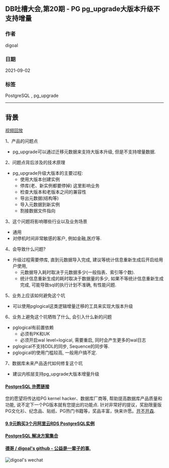 ## DB吐槽大会,第20期 - PG pg_upgrade大版本升级不支持增量  
  
### 作者  
digoal  
  
### 日期  
2021-09-02  
  
### 标签  
PostgreSQL , pg_upgrade  
  
----  
  
## 背景  
[视频回放]()  
  
1、产品的问题点  
- pg_upgrade可以通过迁移元数据来支持大版本升级, 但是不支持增量数据.   
  
2、问题点背后涉及的技术原理  
- pg_upgrade升级大版本的主要过程:  
    - 使用大版本创建实例  
    - 停库(老、新实例都要停掉) 这里影响业务  
    - 检查大版本和老版本之间的兼容性  
    - 导出元数据(结构等)  
    - 导入元数据到新实例  
    - 割接数据文件指向  
  
3、这个问题将影响哪些行业以及业务场景  
- 通用  
- 对停机时间非常敏感的客户, 例如金融,医疗等.   
  
4、会导致什么问题?  
- 升级过程需要停库, 直到元数据导入完成, 建议等统计信息重新生成后开启给用户使用,   
    - 元数据导入耗时取决于元数据多少(一般指表、索引等个数).   
    - 统计信息重新生成的耗时取决于数据量的多少, 如果不等统计信息重新生成完成, 可能导致sql的执行计划不准确, 有性能问题.    
  
5、业务上应该如何避免这个坑  
- 可以使用pglogical这类逻辑增量迁移的工具来实现大版本升级  
  
6、业务上避免这个坑牺牲了什么, 会引入什么新的问题  
- pglogical有前置依赖  
    - 必须有PK和UK  
    - 必须开启wal level=logical, 需要重启, 同时会产生更多的wal日志  
- pglogical不支持DDL的同步, Sequence的同步等.   
- pglogical的使用门槛较高, 一般用户搞不定.   
  
7、数据库未来产品迭代如何修复这个坑  
- 建议内核层支持pg_upgrade大版本增量升级  
  
     
  
#### [PostgreSQL 许愿链接](https://github.com/digoal/blog/issues/76 "269ac3d1c492e938c0191101c7238216")
您的愿望将传达给PG kernel hacker、数据库厂商等, 帮助提高数据库产品质量和功能, 说不定下一个PG版本就有您提出的功能点. 针对非常好的提议，奖励限量版PG文化衫、纪念品、贴纸、PG热门书籍等，奖品丰富，快来许愿。[开不开森](https://github.com/digoal/blog/issues/76 "269ac3d1c492e938c0191101c7238216").  
  
  
#### [9.9元购买3个月阿里云RDS PostgreSQL实例](https://www.aliyun.com/database/postgresqlactivity "57258f76c37864c6e6d23383d05714ea")
  
  
#### [PostgreSQL 解决方案集合](https://yq.aliyun.com/topic/118 "40cff096e9ed7122c512b35d8561d9c8")
  
  
#### [德哥 / digoal's github - 公益是一辈子的事.](https://github.com/digoal/blog/blob/master/README.md "22709685feb7cab07d30f30387f0a9ae")
  
  
![digoal's wechat](../pic/digoal_weixin.jpg "f7ad92eeba24523fd47a6e1a0e691b59")
  

